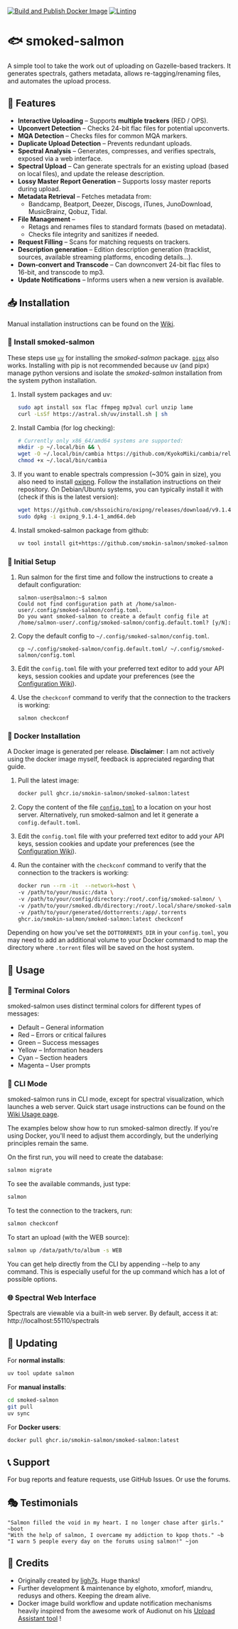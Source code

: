 [![Build and Publish Docker Image](https://github.com/smokin-salmon/smoked-salmon/actions/workflows/docker-image.yml/badge.svg)](https://github.com/smokin-salmon/smoked-salmon/actions/workflows/docker-image.yml) [![Linting](https://github.com/smokin-salmon/smoked-salmon/actions/workflows/lint.yml/badge.svg?branch=master)](https://github.com/smokin-salmon/smoked-salmon/actions/workflows/lint.yml)

# 🐟 smoked-salmon  

A simple tool to take the work out of uploading on Gazelle-based trackers. It generates spectrals, gathers metadata, allows re-tagging/renaming files, and automates the upload process.

## 🌟 Features  

- **Interactive Uploading** – Supports **multiple trackers** (RED / OPS).
- **Upconvert Detection** – Checks 24-bit flac files for potential upconverts.
- **MQA Detection** – Checks files for common MQA markers.
- **Duplicate Upload Detection** – Prevents redundant uploads.  
- **Spectral Analysis** – Generates, compresses, and verifies spectrals, exposed via a web interface.  
- **Spectral Upload** – Can generate spectrals for an existing upload (based on local files), and update the release description.  
- **Lossy Master Report Generation** – Supports lossy master reports during upload.
- **Metadata Retrieval** – Fetches metadata from:
  - Bandcamp, Beatport, Deezer, Discogs, iTunes, JunoDownload, MusicBrainz, Qobuz, Tidal.
- **File Management** –  
  - Retags and renames files to standard formats (based on metadata).
  - Checks file integrity and sanitizes if needed.  
- **Request Filling** – Scans for matching requests on trackers.
- **Description generation** – Edition description generation (tracklist, sources, available streaming platforms, encoding details...).
- **Down-convert and Transcode** – Can downconvert 24-bit flac files to 16-bit, and transcode to mp3.
- **Update Notifications** – Informs users when a new version is available.

## 📥 Installation  

Manual installation instructions can be found on the [Wiki](https://github.com/smokin-salmon/smoked-salmon/wiki/Installation).

### 🔹  Install smoked-salmon 
These steps use [`uv`](https://github.com/astral-sh/uv) for installing the *smoked-salmon* package. [`pipx`](https://github.com/pypa/pipx) also works.
Installing with pip is not recommended because uv (and pipx) manage python versions and isolate the *smoked-salmon* installation from the system python installation.

1. Install system packages and uv:

    ```bash
    sudo apt install sox flac ffmpeg mp3val curl unzip lame
    curl -LsSf https://astral.sh/uv/install.sh | sh
    ```

2. Install Cambia (for log checking):

	```bash
	# Currently only x86_64/amd64 systems are supported:
	mkdir -p ~/.local/bin && \
	wget -O ~/.local/bin/cambia https://github.com/KyokoMiki/cambia/releases/download/v1.0.1/cambia-ubuntu-latest && \
	chmod +x ~/.local/bin/cambia
	```

3. If you want to enable spectrals compression (~30% gain in size), you also need to install [oxipng](https://github.com/shssoichiro/oxipng). Follow the installation instructions on their repository. On Debian/Ubuntu systems, you can typically install it with (check if this is the latest version):

	```bash
	wget https://github.com/shssoichiro/oxipng/releases/download/v9.1.4/oxipng_9.1.4-1_amd64.deb && \
	sudo dpkg -i oxipng_9.1.4-1_amd64.deb
	``` 

4. Install smoked-salmon package from github:
	```bash
	uv tool install git+https://github.com/smokin-salmon/smoked-salmon
	```

### 🔹  Initial Setup
1. Run salmon for the first time and follow the instructions to create a default configuration:
	```
	salmon-user@salmon:~$ salmon
	Could not find configuration path at /home/salmon-user/.config/smoked-salmon/config.toml.
	Do you want smoked-salmon to create a default config file at /home/salmon-user/.config/smoked-salmon/config.default.toml? [y/N]:
	```

2. Copy the default config to `~/.config/smoked-salmon/config.toml`.
	```
	cp ~/.config/smoked-salmon/config.default.toml/ ~/.config/smoked-salmon/config.toml
	```

3. Edit the `config.toml` file with your preferred text editor to add your API keys, session cookies and update your preferences (see the [Configuration Wiki](https://github.com/smokin-salmon/smoked-salmon/wiki/Configuration)).

4. Use the `checkconf` command to verify that the connection to the trackers is working:

	```
	salmon checkconf
	```

### 🐳 Docker Installation
A Docker image is generated per release.
**Disclaimer**: I am not actively using the docker image myself, feedback is appreciated regarding that guide.

1. Pull the latest image:
    ```bash
    docker pull ghcr.io/smokin-salmon/smoked-salmon:latest
    ```

2. Copy the content of the file [`config.toml`](https://github.com/smokin-salmon/smoked-salmon/blob/master/data/config.default.toml) to a location on your host server. Alternatively, run smoked-salmon and let it generate a `config.default.toml`.

3. Edit the `config.toml` file with your preferred text editor to add your API keys, session cookies and update your preferences (see the [Configuration Wiki](https://github.com/smokin-salmon/smoked-salmon/wiki/Configuration)).

4. Run the container with the `checkconf` command to verify that the connection to the trackers is working:
    ```bash
    docker run --rm -it  --network=host \
    -v /path/to/your/music:/data \
    -v /path/to/your/config/directory:/root/.config/smoked-salmon/ \
    -v /path/to/your/smoked.db/directory:/root/.local/share/smoked-salmon/ \
    -v /path/to/your/generated/dottorrents:/app/.torrents
    ghcr.io/smokin-salmon/smoked-salmon:latest checkconf
    ```

Depending on how you've set the `DOTTORRENTS_DIR` in your `config.toml`, you may need to add an additional volume to your Docker command to map the directory where `.torrent` files will be saved on the host system.

## 🚀 Usage

### 🎨 Terminal Colors
smoked-salmon uses distinct terminal colors for different types of messages:

* Default – General information
* Red – Errors or critical failures
* Green – Success messages
* Yellow – Information headers
* Cyan – Section headers
* Magenta – User prompts

### 🔧 CLI Mode
smoked-salmon runs in CLI mode, except for spectral visualization, which launches a web server. Quick start usage instructions can be found on the [Wiki Usage page](https://github.com/smokin-salmon/smoked-salmon/wiki#usage).

The examples below show how to run smoked-salmon directly. If you're using Docker, you'll need to adjust them accordingly, but the underlying principles remain the same.

On the first run, you will need to create the database:
```bash
salmon migrate
```

To see the available commands, just type:
```bash
salmon
```

To test the connection to the trackers, run:
```bash
salmon checkconf
```

To start an upload (with the WEB source):
```bash
salmon up /data/path/to/album -s WEB
```

You can get help directly from the CLI by appending --help to any command. This is especially useful for the up command which has a lot of possible options.

### 🌐 Spectral Web Interface
Spectrals are viewable via a built-in web server. By default, access it at: http://localhost:55110/spectrals

## 🔄 Updating

For **normal installs**:
```bash
uv tool update salmon
```

For **manual installs**:
```bash
cd smoked-salmon
git pull
uv sync
```

For **Docker users**:
```bash
docker pull ghcr.io/smokin-salmon/smoked-salmon:latest
```

## 📞 Support
For bug reports and feature requests, use GitHub Issues. Or use the forums.


## 🎭 Testimonials
```
"Salmon filled the void in my heart. I no longer chase after girls." ~boot
"With the help of salmon, I overcame my addiction to kpop thots." ~b
"I warn 5 people every day on the forums using salmon!" ~jon
```

## 🎩 Credits
* Originally created by [ligh7s](https://github.com/ligh7s/smoked-salmon). Huge thanks!
* Further development & maintenance by elghoto, xmoforf, miandru, redusys and others. Keeping the dream alive.
* Docker image build workflow and update notification mechanisms heavily inspired from the awesome work of Audionut on his [Upload Assistant tool](https://github.com/Audionut/Upload-Assistant) !
